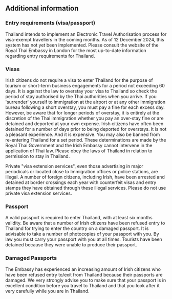 ## Additional information

### **Entry requirements (visa/passport)**

Thailand intends to implement an Electronic Travel Authorisation process for visa-exempt travellers in the coming months. As of 12 December 2024, this system has not yet been implemented. Please consult the website of the Royal Thai Embassy in London for the most up-to-date information regarding entry requirements for Thailand.

### **Visas**

Irish citizens do not require a visa to enter Thailand for the purpose of tourism or short-term business engagements for a period not exceeding 60 days. It is against the law to overstay your visa to Thailand so check the period of stay authorised by the Thai authorities when you arrive. If you 'surrender' yourself to immigration at the airport or at any other immigration bureau following a short overstay, you must pay a fine for each excess day. However, be aware that for longer periods of overstay, it is entirely at the discretion of the Thai immigration whether you pay an over-stay fine or are detained and deported at your own expense. Irish citizens have often been detained for a number of days prior to being deported for overstays. It is not a pleasant experience. And it is expensive. You may also be banned from re-entering Thailand for a set period. These determinations are made by the Royal Thai Government and the Irish Embassy cannot intervene in the application of Thai law. Please obey the laws of Thailand in relation to permission to stay in Thailand.

Private "visa extension services", even those advertising in major periodicals or located close to Immigration offices or police stations, are illegal. A number of foreign citizens, including Irish, have been arrested and detained at border crossings each year with counterfeit visas and entry stamps they have obtained through these illegal services. Please do not use private visa extension services.

### **Passport**

A valid passport is required to enter Thailand, with at least six months validity. Be aware that a number of Irish citizens have been refused entry to Thailand for trying to enter the country on a damaged passport. It is advisable to take a number of photocopies of your passport with you. By law you must carry your passport with you at all times. Tourists have been detained because they were unable to produce their passport.

### **Damaged Passports**

The Embassy has experienced an increasing amount of Irish citizens who have been refused entry to/exit from Thailand because their passports are damaged. We very strongly advise you to make sure that your passport is in excellent condition before you travel to Thailand and that you look after it very carefully while you are in Thailand.